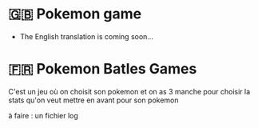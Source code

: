 # 🇬🇧 Pokemon game

- The English translation is coming soon...

# 🇫🇷 Pokemon Batles Games

C'est un jeu où on choisit son pokemon et on as 3 manche pour choisir la stats qu'on veut mettre en avant pour son pokemon

à faire : 
un fichier log
